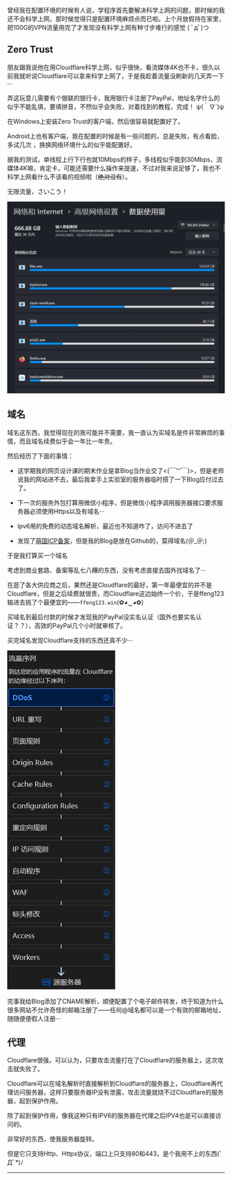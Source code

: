 曾经我在配置环境的时候有人说，学程序首先要解决科学上网的问题，那时候的我还不会科学上网，那时候觉得只是配置环境麻烦点而已啦。上个月放假待在家里，把100G的VPN流量用完了才发现没有科学上网有种寸步难行的感觉  ( ﾟдﾟ)つ



## Zero Trust



朋友跟我说他在用Cloudflare科学上网，似乎很快，看流媒体4K也不卡，很久以前我就听说Cloudflare可以拿来科学上网了，于是我趁着流量没刷新的几天弄一下···



弄这玩意儿需要有个银联的银行卡，我用银行卡注册了PayPal，地址名字什么的似乎不能乱填，要填拼音，不然似乎会失败，对着找到的教程，完成！ ψ(｀∇´)ψ



在Windows上安装Zero Trust的客户端，然后很容易就配置好了。

Android上也有客户端，我在配置的时候是有一些问题的，总是失败，有点看脸，多试几次 ，换换网络环境什么的似乎能配置好。



据我的测试，单线程上行下行也就10Mbps的样子，多线程似乎能到30Mbps，流媒体4K嘛，肯定卡，可能还需要什么操作来提速，不过对我来说足够了，我也不科学上网看什么不该看的视频啦（~~绝对没有~~）。

无限流量，さいこう！

![流量使用](/datas/images/64-1.png)

## 域名



域名这东西，我觉得现在的我可能并不需要，我一直认为买域名是件非常麻烦的事情，而且域名续费似乎会一年比一年贵。

然后经历了下面的事情：

- 这学期我的网页设计课的期末作业是拿Blog当作业交了<(￣︶￣)>，但是老师说我的网站进不去，最后我拿手上实验室的服务器临时搭了一下Blog应付过去了。

- 下一次的服务外包打算用微信小程序，但是微信小程序调用服务器接口要求服务器必须使用Https以及有域名···
- Ipv6用的免费的动态域名解析，最近也不知道咋了，访问不进去了
- 发现了[萌国ICP备案](https://icp.gov.moe/)，但是我的Blog是放在Github的，莫得域名(＠_＠;)



于是我打算买一个域名



考虑到商业套路、备案等乱七八糟的东西，没有考虑直接去国外找域名了···



在逛了各大供应商之后，果然还是Cloudflare的最好，第一年最便宜的并不是Cloudflare，但是之后续费就很贵，而Cloudflare这边始终一个价，于是ffeng123输进去挑了个最便宜的——`ffeng123.win`(✿◕‿◕✿)



买域名到最后付款的时候才发现我的PayPal没实名认证（国外也要实名认证？？），高效的PayPal几个小时就审核了。



买完域名发现Cloudflare支持的东西还真不少···

![流量序列](/datas/images/64-2.png)

完事我给Blog添加了CNAME解析，顺便配置了个电子邮件转发，终于知道为什么很多网站不允许奇怪的邮箱注册了——任何@域名都可以是一个有效的邮箱地址，随随便便假人注册···

## 代理



Cloudflare很强，可以认为，只要攻击流量打在了Cloudflare的服务器上，这次攻击就失败了。



Cloudflare可以在域名解析时直接解析到Cloudflare的服务器上，Cloudflare再代理访问服务器，这样只要服务器IP没有泄露，攻击流量就绕不过Cloudflare的服务器，起到保护作用。



除了起到保护作用，像我这种只有IPV6的服务器在代理之后IPV4也是可以直接访问的。



非常好的东西，使我服务器旋转。



但是它只支持Http、Https协议，端口上只支持80和443，是个我用不上的东西(ﾟДﾟ*)ﾉ

---









 